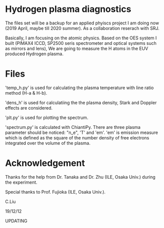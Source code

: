 # Hydrogen plasma diagnostics
The files set will be a backup for an applied phyiscs project I am doing now (2019 April, maybe till 2020 summer). 
As a collaboration reserach with SRJ.

Basically, I am focusing on the atomic physics. 
Based on the OES system I built (PIMAX4 ICCD, SP2500 seris spectrometer and optical systems such as mirrors and lens),
We are going to measure the H atoms in the EUV produced Hydrogen plasma.
# Files
'temp_h.py' is used for calculating the plasma temperature with line ratio method (H-a & H-b).

'dens_h' is used for calculatiing the the plasma density, Stark and Doppler effects are considered.

'plt.py' is used for plotting the spectrum.

'spectrum.py' is calculated with ChiantiPy. There are three plasma parameter should be noticed: "n_e", 'T' and 'em'.
'em' is emission measure which is defined as the square of the number density of free electrons integrated over the volume of the plasma.
# Acknowledgement 
Thanks for the help from Dr. Tanaka and Dr. Zhu (ILE, Osaka Univ.) during the experiment.

Special thanks to Prof. Fujioka (ILE, Osaka Univ.).

C.Liu

19/12/12

UPDATING
